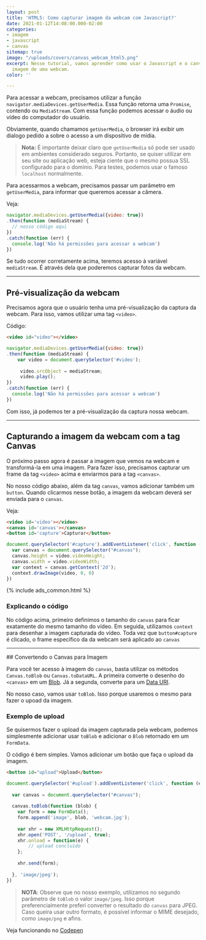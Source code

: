 ```yaml
---
layout: post
title: 'HTML5: Como capturar imagem da webcam com Javascript?'
date: 2021-01-12T14:08:00.000-02:00
categories:
- imagem
- javascript
- canvas
sitemap: true
image: "/uploads/covers/canvas_webcam_html5.png"
excerpt: Nesse tutorial, vamos aprender como usar o Javascript e o canvas para capturar
  imagem de uma webcam.
color: ''

---
```

Para acessar a webcam, precisamos utilizar a função `navigator.mediaDevices.getUserMedia`. Essa função retorna uma `Promise`, contendo ou `MediaStream`. Com essa função podemos acessar o áudio ou vídeo do computador do usuário.

Obviamente, quando chamamos `getUserMedia`, o browser irá exibir um dialogo pedido a sobre o acesso a um dispositivo de mídia.

> **Nota:** É importante deixar claro que `getUserMedia` só pode ser usado em ambientes considerado seguros. Portanto, se quiser utilizar em seu site ou aplicação web, esteja ciente que o mesmo possua SSL configurado para o domínio. Para testes, podemos usar o famoso `localhost` normalmente.

Para acessarmos a webcam, precisamos passar um parâmetro em `getUserMedia`, para informar que queremos acessar a câmera. 

Veja:

```javascript
navigator.mediaDevices.getUserMedia({video: true})
.then(function (mediaStream) {
  // nosso código aqui
})
.catch(function (err) {
  console.log('Não há permissões para acessar a webcam')
})
```

Se tudo ocorrer corretamente acima, teremos acesso à variável `mediaStream`. É através dela que poderemos capturar fotos da webcam. 

<hr />

## Pré-visualização da webcam

Precisamos agora que o usuário tenha uma pré-visualização da captura da webcam. Para isso, vamos utilizar uma tag `<video>`.

Código:

```html
<video id="video"></video>
```

```javascript
navigator.mediaDevices.getUserMedia({video: true})
.then(function (mediaStream) {
	var video = document.querySelector('#video');
  
     video.srcObject = mediaStream;
     video.play();
})
.catch(function (err) {
  console.log('Não há permissões para acessar a webcam')
})
```

Com isso, já podemos ter a pré-visualização da captura nossa webcam.

<hr />

## Capturando a imagem da webcam com a tag Canvas

O próximo passo agora é passar a imagem que vemos na webcam e transformá-la em uma imagem.  Para fazer isso,  precisamos capturar um frame da tag `<video>` acima e enviarmos para a tag  `<canvas>`.

No nosso código abaixo, além da tag `canvas`, vamos adicionar também um `button`. Quando clicarmos nesse botão, a imagem da webcam deverá ser enviada para o `canvas`.

Veja:

```html
<video id='video'></video>
<canvas id='canvas'></canvas>
<button id='capture'>Capturar</button>
```

```javascript
document.querySelector('#capture').addEventListener('click', function (e) {
  var canvas = document.querySelector("#canvas");  
  canvas.height = video.videoHeight;
  canvas.width = video.videoWidth;
  var context = canvas.getContext('2d');
  context.drawImage(video, 0, 0)
})
```

{% include ads_common.html %}

### Explicando o código

No código acima, primeiro definimos o tamanho do `canvas` para ficar exatamente do mesmo tamanho do vídeo. Em seguida, utilizamos  `context` para desenhar a imagem capturada do vídeo. Toda vez que `button#capture` é clicado, o frame específico da  da webcam será aplicado ao `canvas`

<hr />
## Convertendo o Canvas para Imagem

Para você ter acesso à imagem do `canvas`, basta utilizar os métodos `Canvas.toBlob` ou `Canvas.toDataURL`.  A primeira converte o desenho do `<canvas>` em um [Blob](https://developer.mozilla.org/pt-BR/docs/Web/API/Blob "BLOB - Documentação do MDN"). Já a segunda, converte para um [Data URI](https://developer.mozilla.org/en-US/docs/Web/HTTP/Basics_of_HTTP/Data_URIs "Data URI - Documentação da MDN").

No nosso caso, vamos usar `toBlob`. Isso porque usaremos o mesmo para fazer o upoad da imagem.


### Exemplo de upload

Se quisermos fazer o upload da imagem capturada pela webcam, podemos simplesmente adicionar usar `toBlob` e adicionar o `Blob` retornado em um `FormData`.

O código é bem simples. Vamos adicionar um botão que faça o upload da imagem.

```html
<button id="upload">Upload</button>
```
```javascript
document.querySelector('#upload').addEventListener('click', function (e) {
 
  var canvas = document.querySelector("#canvas");
  
  canvas.toBlob(function (blob) {
  	var form = new FormData();
    form.append('image', blob, 'webcam.jpg');
    
  	var xhr = new XMLHttpRequest();
    xhr.open('POST', '/upload', true);
    xhr.onload = function(e) {
    	// upload concluído  
    };
    
    xhr.send(form);  
                              
  }, 'image/jpeg');
})
```

> **NOTA**: Observe que no nosso exemplo, utilizamos no segundo parâmetro de `toBlob` o valor `image/jpeg`. Isso porque preferencialmente preferi converter o resultado do `canvas` para JPEG. Caso queira usar outro formato, é possível informar o MIME desejado, como `image/png` e afins. 

Veja funcionando no [Codepen](https://codepen.io/wallacemaxters/pen/XWmvLXE)